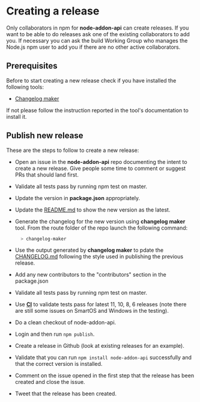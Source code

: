 # Creating a release

Only collaborators in npm for **node-addon-api** can create releases. If you want to be able to do releases ask one of the existing collaborators to add you. If necessary you can ask the build Working Group who manages the Node.js npm user to add you if there are no other active collaborators.

## Prerequisites

Before to start creating a new release check if you have installed the following tools:

* [Changelog maker](https://www.npmjs.com/package/changelog-maker)

If not please follow the instruction reported in the tool's documentation to install it.

## Publish new release

These are the steps to follow to create a new release:

* Open an issue in the **node-addon-api** repo documenting the intent to create a new release. Give people some time to comment or suggest PRs that should land first.
* Validate all tests pass by running npm test on master.
* Update the version in **package.json** appropriately.
* Update the [README.md](https://github.com/nodejs/node-addon-api/blob/master/README.md) to show the new version as the latest.
* Generate the changelog for the new version using **changelog maker** tool. From the route folder of the repo launch the following command:

  ```bash
    > changelog-maker
  ```

* Use the output generated by **changelog maker** to pdate the [CHANGELOG.md](https://github.com/nodejs/node-addon-api/blob/master/CHANGELOG.md) following the style used in publishing the previous release.
* Add any new contributors to the "contributors" section in the package.json
* Validate all tests pass by running npm test on master.
* Use [**CI**](https://ci.nodejs.org/view/x%20-%20Abi%20stable%20module%20API/job/node-test-node-addon-api/) to validate tests pass for latest 11, 10, 8, 6 releases \(note there are still some issues on SmartOS and Windows in the testing\).
* Do a clean checkout of node-addon-api.
* Login and then run `npm publish`.
* Create a release in Github \(look at existing releases for an example\).
* Validate that you can run `npm install node-addon-api` successfully and that the correct version is installed.
* Comment on the issue opened in the first step that the release has been created and close the issue.
* Tweet that the release has been created.

